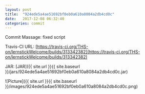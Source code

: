 ```yaml
---
layout: post
title:  "924ede5a4ae51692bf0eb0a610a8084a2db4cd0c"
date:   2017-12-08 06:32:40
categories: commit
---
```


Commit Massage: fixed script  

Travis-CI URL: [https://travis-ci.org/THS-on/lernstickWelcome/builds/313342382](https://travis-ci.org/THS-on/lernstickWelcome/builds/313342382)

JAR: [JAR]({{ site.url }}{{ site.baseurl }}/jars/924ede5a4ae51692bf0eb0a610a8084a2db4cd0c.jar)

![Picture]({{ site.url }}{{ site.baseurl }}/images/924ede5a4ae51692bf0eb0a610a8084a2db4cd0c.png)

